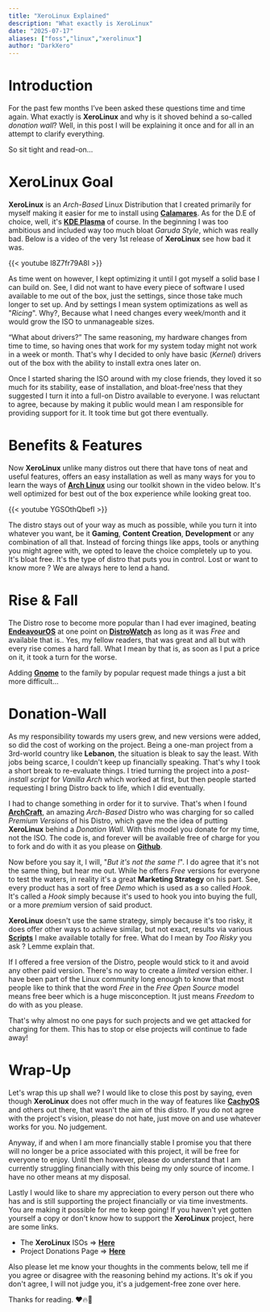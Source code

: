 ```yaml
---
title: "XeroLinux Explained"
description: "What exactly is XeroLinux"
date: "2025-07-17"
aliases: ["foss","linux","xerolinux"]
author: "DarkXero"
---
```


# Introduction

For the past few months I’ve been asked these questions time and time again. What exactly is **XeroLinux** and why is it shoved behind a so-called *donation wall*? Well, in this post I will be explaining it once and for all in an attempt to clarify everything.

So sit tight and read-on…

# XeroLinux Goal

**XeroLinux** is an *Arch-Based* Linux Distribution that I created primarily for myself making it easier for me to install using [**Calamares**](https://calamares.io). As for the D.E of choice, well, it's [**KDE Plasma**](https://kde.org) of course. In the beginning I was too ambitious and included way too much bloat *Garuda Style*, which was really bad. Below is a video of the very 1st release of **XeroLinux** see how bad it was.

{{< youtube l8Z7fr79A8I >}}

As time went on however, I kept optimizing it until I got myself a solid base I can build on. See, I did not want to have every piece of software I used available to me out of the box, just the settings, since those take much longer to set up. And by settings I mean system optimizations as well as "*Ricing*". Why?, Because what I need changes every week/month and it would grow the ISO to unmanageable sizes. 

“What about drivers?” The same reasoning, my hardware changes from time to time, so having ones that work for my system today might not work in a week or month. That's why I decided to only have basic (*Kernel*) drivers out of the box with the ability to install extra ones later on. 

Once I started sharing the ISO around with my close friends, they loved it so much for its stability, ease of installation, and bloat-free'ness that they suggested I turn it into a full-on Distro available to everyone. I was reluctant to agree, because by making it public would mean I am  responsible for providing support for it. It took time but got there eventually.

# Benefits & Features

Now **XeroLinux** unlike many distros out there that have tons of neat and useful features, offers an easy installation as well as many ways for you to learn the ways of [**Arch Linux**](https://wiki.archlinux.org) using our toolkit shown in the video below. It's well optimized for best out of the box experience while looking great too.

{{< youtube YGSOthQbefI >}}

The distro stays out of your way as much as possible, while you turn it into whatever you want, be it **Gaming**, **Content Creation**, **Development** or any combination of all that. Instead of forcing things like apps, tools or anything you might agree with, we opted to leave the choice completely up to you. It's bloat free. It's the type of distro that puts you in control. Lost or want to know more ? We are always here to lend a hand.

# Rise & Fall

The Distro rose to become more popular than I had ever imagined, beating [**EndeavourOS**](https://endeavouros.com) at one point on [**DistroWatch**](https://distrowatch.com) as long as it was *Free* and available that is.. Yes, my fellow readers, that was great and all but with every rise comes a hard fall. What I mean by that is, as soon as I put a price on it, it took a turn for the worse. 

Adding [**Gnome**](https://www.gnome.org) to the family by popular request made things a just a bit more difficult...

# Donation-Wall

As my responsibility towards my users grew, and new versions were added, so did the cost of working on the project. Being a one-man project from a 3rd-world country like **Lebanon**, the situation is bleak to say the least. With jobs being scarce, I couldn't keep up financially speaking. That's why I took a short break to re-evaluate things. I tried turning the project into a *post-install script* for *Vanilla Arch* which worked at first, but then people started requesting I bring Distro back to life, which I did eventually.

I had to change something in order for it to survive. That's when I found [**ArchCraft**](https://archcraft.io/premium.html), an amazing *Arch-Based* Distro who was charging for so called *Premium Versions* of his Distro, which gave me the idea of putting **XeroLinux** behind a *Donation Wall*. With this model you donate for my time, not the ISO. The code is, and forever will be available free of charge for you to fork and do with it as you please on [**Github**](https://github.com/XeroLinuxDev/xero-build).

Now before you say it, I will, "*But it's not the same !*". I do agree that it's not the same thing, but hear me out. While he offers *Free* versions for everyone to test the waters, in reality it's a great **Marketing Strategy** on his part. See, every product has a sort of free *Demo* which is used as a so called *Hook*. It's called a *Hook* simply because it's used to hook you into buying the full, or a more *premium* version of said product. 

**XeroLinux** doesn't use the same strategy, simply because it's too risky, it does offer other ways to achieve similar, but not exact, results via various [**Scripts**](https://xerolinux.xyz/scripts/) I make available totally for free. What do I mean by *Too Risky* you ask ? Lemme explain that.

If I offered a free version of the Distro, people would stick to it and avoid any other paid version. There's no way to create a *limited* version either. I have been part of the Linux community long enough to know that most people like to think that the word *Free* in the *Free Open Source* model means free beer which is a huge misconception. It just means *Freedom* to do with as you please. 

That's why almost no one pays for such projects and we get attacked for charging for them. This has to stop or else projects will continue to fade away!

# Wrap-Up

Let's wrap this up shall we? I would like to close this post by saying, even though **XeroLinux** does not offer much in the way of features like [**CachyOS**](https://cachyos.org) and others out there, that wasn't the aim of this distro. If you do not agree with the project's vision, please do not hate, just move on and use whatever works for you. No judgement.

Anyway, if and when I am more financially stable I promise you that there will no longer be a price associated with this project, it will be free for everyone to enjoy. Until then however, please do understand that I am currently struggling financially with this being my only source of income. I have no other means at my disposal. 

Lastly I would like to share my appreciation to every person out there who has and is still supporting the project financially or via time investments. You are making it possible for me to keep going! If you haven't yet gotten yourself a copy or don't know how to support the **XeroLinux** project, here are some links.

- The **XeroLinux** ISOs => [**Here**](https://ko-fi.com/xerolinux/shop)
- Project Donations Page => [**Here**](https://ko-fi.com/xerolinux)

Also please let me know your thoughts in the comments below, tell me if you agree or disagree with the reasoning behind my actions. It's ok if you don't agree, I will not judge you, it's a judgement-free zone over here.

Thanks for reading. ❤️🔥🙏
